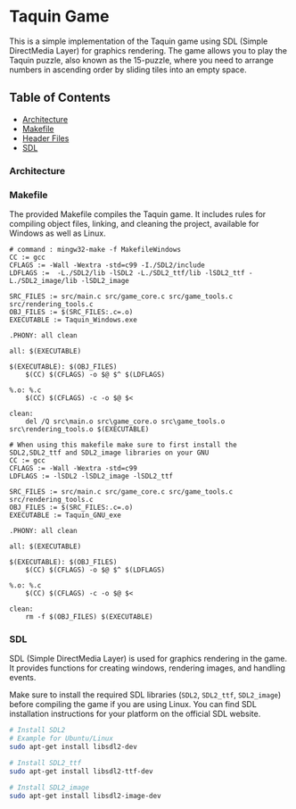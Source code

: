 # Taquin Game

This is a simple implementation of the Taquin game using SDL (Simple DirectMedia Layer) for graphics rendering. The game allows you to play the Taquin puzzle, also known as the 15-puzzle, where you need to arrange numbers in ascending order by sliding tiles into an empty space.

## Table of Contents
- [Architecture](#architecture)
- [Makefile](#makefile)
- [Header Files](#header-files)
- [SDL](#sdl)

### Architecture


### Makefile

The provided Makefile compiles the Taquin game. It includes rules for compiling object files, linking, and cleaning the project, available for Windows as well as Linux.

```make WINDOWS
# command : mingw32-make -f MakefileWindows
CC := gcc
CFLAGS := -Wall -Wextra -std=c99 -I./SDL2/include 
LDFLAGS :=  -L./SDL2/lib -lSDL2 -L./SDL2_ttf/lib -lSDL2_ttf -L./SDL2_image/lib -lSDL2_image

SRC_FILES := src/main.c src/game_core.c src/game_tools.c src/rendering_tools.c
OBJ_FILES := $(SRC_FILES:.c=.o)
EXECUTABLE := Taquin_Windows.exe

.PHONY: all clean

all: $(EXECUTABLE)

$(EXECUTABLE): $(OBJ_FILES)
	$(CC) $(CFLAGS) -o $@ $^ $(LDFLAGS)

%.o: %.c
	$(CC) $(CFLAGS) -c -o $@ $<

clean:
	del /Q src\main.o src\game_core.o src\game_tools.o src\rendering_tools.o $(EXECUTABLE)
```

```make LINUX
# When using this makefile make sure to first install the SDL2,SDL2_ttf and SDL2_image libraries on your GNU
CC := gcc
CFLAGS := -Wall -Wextra -std=c99
LDFLAGS := -lSDL2 -lSDL2_image -lSDL2_ttf

SRC_FILES := src/main.c src/game_core.c src/game_tools.c src/rendering_tools.c
OBJ_FILES := $(SRC_FILES:.c=.o)
EXECUTABLE := Taquin_GNU_exe

.PHONY: all clean

all: $(EXECUTABLE)

$(EXECUTABLE): $(OBJ_FILES)
	$(CC) $(CFLAGS) -o $@ $^ $(LDFLAGS)

%.o: %.c
	$(CC) $(CFLAGS) -c -o $@ $<

clean:
	rm -f $(OBJ_FILES) $(EXECUTABLE)
```


### SDL

SDL (Simple DirectMedia Layer) is used for graphics rendering in the game. It provides functions for creating windows, rendering images, and handling events.

Make sure to install the required SDL libraries (`SDL2`, `SDL2_ttf`, `SDL2_image`) before compiling the game if you are using Linux. You can find SDL installation instructions for your platform on the official SDL website.

```bash
# Install SDL2
# Example for Ubuntu/Linux
sudo apt-get install libsdl2-dev

# Install SDL2_ttf
sudo apt-get install libsdl2-ttf-dev

# Install SDL2_image
sudo apt-get install libsdl2-image-dev
```